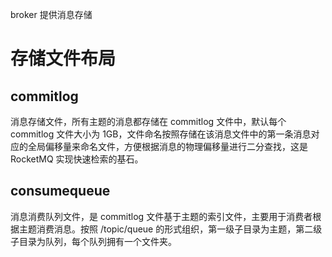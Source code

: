 broker 提供消息存储

# 存储文件布局

## commitlog
消息存储文件，所有主题的消息都存储在 commitlog 文件中，默认每个 commitlog 文件大小为 1GB，文件命名按照存储在该消息文件中的第一条消息对应的全局偏移量来命名文件，方便根据消息的物理偏移量进行二分查找，这是 RocketMQ 实现快速检索的基石。

## consumequeue
消息消费队列文件，是 commitlog 文件基于主题的索引文件，主要用于消费者根据主题消费消息。按照 /topic/queue 的形式组织，第一级子目录为主题，第二级子目录为队列，每个队列拥有一个文件夹。

